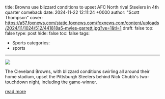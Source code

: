 title: Browns use blizzard conditions to upset AFC North rival Steelers in 4th quarter comeback
date: 2024-11-22 12:11:24 +0000
author: "Scott Thompson"
cover: https://a57.foxnews.com/static.foxnews.com/foxnews.com/content/uploads/2024/11/1024/512/441818a5-myles-garrett.jpg?ve=1&tl=1
draft: false
top: false
type: post
hide: false
toc: false
tags:
  - Sports
categories:
  - sports
---

![](https://a57.foxnews.com/static.foxnews.com/foxnews.com/content/uploads/2024/11/1024/512/441818a5-myles-garrett.jpg?ve=1&tl=1)

The Cleveland Browns, with blizzard conditions swirling all around their home stadium, upset the Pittsburgh Steelers behind Nick Chubb's two-touchdown night, including the game-winner.

[read more](https://www.foxnews.com/sports/browns-use-blizzard-conditions-upset-afc-north-rival-steelers-fourth-quarter-comeback)
